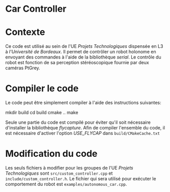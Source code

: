 Car Controller
==============

# Contexte

Ce code est utilisé au sein de l'UE *Projets Technologiques* dispensée en L3 à
*l'Université de Bordeaux*. Il permet de contrôler un robot holonome en envoyant
des commandes à l'aide de la bibliothèque *serial*. Le contrôle du robot est
fonction de sa perception stéréoscopique fournie par deux caméras PtGrey.

# Compiler le code

Le code peut être simplement compiler à l'aide des instructions suivantes:

   mkdir build
   cd build
   cmake ..
   make

Seule une partie du code est compilé pour éviter qu'il soit nécessaire
d'installer la bibliothèque *flycapture*. Afin de compiler l'ensemble du code,
il est nécessaire d'activer l'option *USE_FLYCAP* dans `build/CMakeCache.txt`

# Modification du code

Les seuls fichiers à modifier pour les groupes de l'UE *Projets Technologiques*
sont `src/custom_controller.cpp` et `include/custom_controller.h`. Le fichier
qui sera utilisé pour exécuter le comportement du robot est
`examples/autonomous_car.cpp`.

